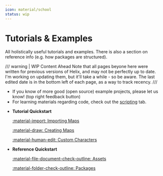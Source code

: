 ```yaml
---
icon: material/school
status: wip
---
```


# Tutorials & Examples

All holistically useful tutorials and examples. There is also a section on reference info (e.g. how packages are structured).

/// warning | WIP Content Ahead
Note that all pages beyone here were written for previous versions of Helix, and may not be perfectly up to date. I'm working on updating them, but it'll take a while - so be aware. The last edited date is in the bottom left of each page, as a way to track recency.
///

- If you know of more good (open source) example projects, please let us know! (top right feedback button)
- For learning materials regarding code, check out the [scripting](../scripting/index.md) tab.


<div class="grid cards" markdown>

- __Tutorial Quickstart__

    [:material-import: Importing Maps](tutorialImports/importing-custom-map.md)

    [:material-draw: Creating Maps](tutorialImports/world-creation/1create-first-world.md)

    [:material-human-edit: Custom Characters](tutorialImports/creating-assets/characters/0create-custom-character.md)

- __Reference Quickstart__

    [:material-file-document-check-outline: Assets](referenceImports/assets.md)

    [:material-folder-check-outline: Packages](referenceImports/packages-guide.md)

</div>